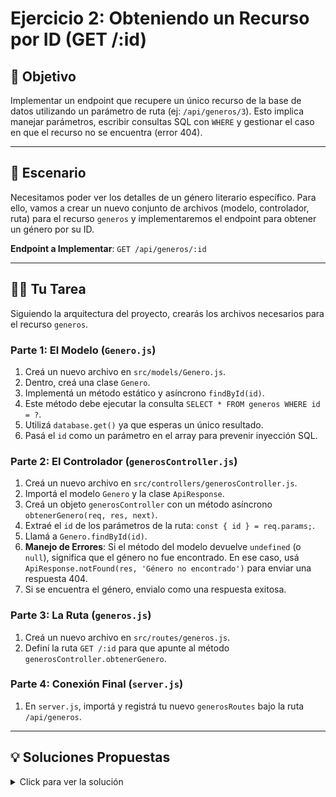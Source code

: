 # Ejercicio 2: Obteniendo un Recurso por ID (GET /:id)

## 🎯 Objetivo

Implementar un endpoint que recupere un único recurso de la base de datos utilizando un parámetro de ruta (ej: `/api/generos/3`). Esto implica manejar parámetros, escribir consultas SQL con `WHERE` y gestionar el caso en que el recurso no se encuentra (error 404).

---

## 📖 Escenario

Necesitamos poder ver los detalles de un género literario específico. Para ello, vamos a crear un nuevo conjunto de archivos (modelo, controlador, ruta) para el recurso `generos` y implementaremos el endpoint para obtener un género por su ID.

**Endpoint a Implementar**: `GET /api/generos/:id`

---

## 🏋️‍♀️ Tu Tarea

Siguiendo la arquitectura del proyecto, crearás los archivos necesarios para el recurso `generos`.

### Parte 1: El Modelo (`Genero.js`)

1.  Creá un nuevo archivo en `src/models/Genero.js`.
2.  Dentro, creá una clase `Genero`.
3.  Implementá un método estático y asíncrono `findById(id)`.
4.  Este método debe ejecutar la consulta `SELECT * FROM generos WHERE id = ?`.
5.  Utilizá `database.get()` ya que esperas un único resultado.
6.  Pasá el `id` como un parámetro en el array para prevenir inyección SQL.

### Parte 2: El Controlador (`generosController.js`)

1.  Creá un nuevo archivo en `src/controllers/generosController.js`.
2.  Importá el modelo `Genero` y la clase `ApiResponse`.
3.  Creá un objeto `generosController` con un método asíncrono `obtenerGenero(req, res, next)`.
4.  Extraé el `id` de los parámetros de la ruta: `const { id } = req.params;`.
5.  Llamá a `Genero.findById(id)`.
6.  **Manejo de Errores**: Si el método del modelo devuelve `undefined` (o `null`), significa que el género no fue encontrado. En ese caso, usá `ApiResponse.notFound(res, 'Género no encontrado')` para enviar una respuesta 404.
7.  Si se encuentra el género, envialo como una respuesta exitosa.

### Parte 3: La Ruta (`generos.js`)

1.  Creá un nuevo archivo en `src/routes/generos.js`.
2.  Definí la ruta `GET /:id` para que apunte al método `generosController.obtenerGenero`.

### Parte 4: Conexión Final (`server.js`)

1.  En `server.js`, importá y registrá tu nuevo `generosRoutes` bajo la ruta `/api/generos`.

---

## 💡 Soluciones Propuestas

<details>
<summary>Click para ver la solución</summary>

**`src/models/Genero.js`**
```javascript
import { database } from './database.js';

export class Genero {
    static async findById(id) {
        const sql = `SELECT * FROM generos WHERE id = ?`;
        return await database.get(sql, [id]);
    }
}
```

**`src/controllers/generosController.js`**
```javascript
import { Genero } from '../models/Genero.js';
import { ApiResponse } from '../utils/responses.js';

export const generosController = {
    async obtenerGenero(req, res, next) {
        try {
            const { id } = req.params;
            const genero = await Genero.findById(id);

            if (!genero) {
                return ApiResponse.notFound(res, 'Género no encontrado');
            }

            ApiResponse.success(res, { data: genero });
        } catch (error) {
            next(error);
        }
    }
};
```

**`src/routes/generos.js`**
```javascript
import { Router } from 'express';
import { generosController } from '../controllers/generosController.js';

const router = Router();

router.get('/:id', generosController.obtenerGenero);

export default router;
```

**`server.js` (líneas a agregar)**
```javascript
// ... otras importaciones
import generosRoutes from './src/routes/generos.js';

// ... otros app.use()
app.use('/api/generos', generosRoutes);

// ... resto del archivo
```

</details>
